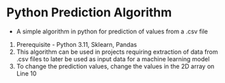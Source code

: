 # Python Prediction Algorithm

- A simple algorithm in python for prediction of values from a .csv file

1) Prerequisite - Python 3.11, Sklearn, Pandas
2) This algorithm can be used in projects requiring extraction of data from .csv files to later be used as input data for a machine learning model
3) To change the prediction values, change the values in the 2D array on Line 10
